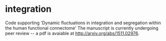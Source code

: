 # integration
Code supporting 'Dynamic fluctuations in integration and segregation within the human functional connectome'
The manuscript is currently undergoing peer review -- a pdf is avaiable at http://arxiv.org/abs/1511.02976.
